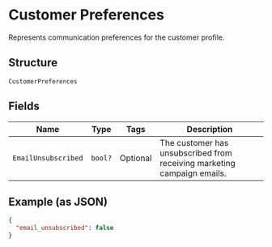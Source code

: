 
# Customer Preferences

Represents communication preferences for the customer profile.

## Structure

`CustomerPreferences`

## Fields

| Name | Type | Tags | Description |
|  --- | --- | --- | --- |
| `EmailUnsubscribed` | `bool?` | Optional | The customer has unsubscribed from receiving marketing campaign emails. |

## Example (as JSON)

```json
{
  "email_unsubscribed": false
}
```

